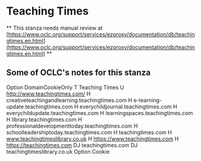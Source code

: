# Teaching Times
** This stanza needs manual review at [https://www.oclc.org/support/services/ezproxy/documentation/db/teachingtimes.en.html](https://www.oclc.org/support/services/ezproxy/documentation/db/teachingtimes.en.html) **

## Some of OCLC's notes for this stanza

Option DomainCookieOnly
 T Teaching Times
 U http://www.teachingtimes.com/
 H creativeteachingandlearning.teachingtimes.com
 H e-learning-update.teachingtimes.com
 H everychildjournal.teachingtimes.com
 H everychildupdate.teachingtimes.com
 H learningspaces.teachingtimes.com
 H library.teachingtimes.com
 H professionaldevelopmenttoday.teachingtimes.com
 H schoolleadershiptoday.teachingtimes.com
 H teachingtimes.com
 H www.teachingtimeslibrary.co.uk
 H https://www.teachingtimes.com
 H https://teachingtimes.com
 DJ teachingtimes.com
 DJ teachingtimeslibrary.co.uk
 Option Cookie
